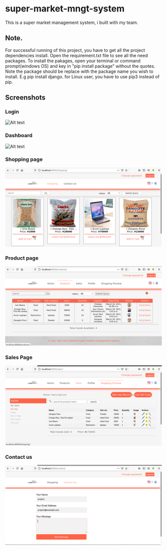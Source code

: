 # super-market-mngt-system
This is a super market management system, i built with my team.

## Note.
For successful running of this project, you have to get all the project dependencies install. Open the requirement.txt file to see all the need packages.
To install the pakages, open your terminal or command prompt(windows OS) and key in "pip install package" without the quotes. Note the package should be replace with the package name you wish to install. E.g pip install django. for Linux user, you have to use pip3 instead of pip.

## Screenshots

### Login
![Alt text](https://github.com/willy001-dama/super-market-mngt-system/blob/main/screenshots/login.png?raw=true "Optional Title")


### Dashboard
![Alt text](https://github.com/willy001-dama/super-market-mngt-system/blob/main/screenshots/admin%20dashboard.png?raw=true "Optional Title")

### Shopping page
![Alt text](/screenshots/shopping%20page.png?raw=true "Optional Title")


### Product page
![Alt text](/screenshots/product%20page.png?raw=true "Optional Title")


### Sales Page
![Alt text](/screenshots/sales%20page.png?raw=true "Optional Title")


### Contact us
![Alt text](/screenshots/contact%20us.png?raw=true "Optional Title")


